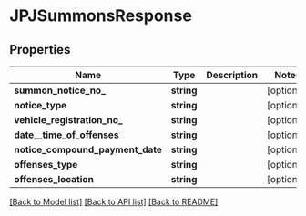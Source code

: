 # JPJSummonsResponse

## Properties
Name | Type | Description | Notes
------------ | ------------- | ------------- | -------------
**summon_notice_no_** | **string** |  | [optional] 
**notice_type** | **string** |  | [optional] 
**vehicle_registration_no_** | **string** |  | [optional] 
**date__time_of_offenses** | **string** |  | [optional] 
**notice_compound_payment_date** | **string** |  | [optional] 
**offenses_type** | **string** |  | [optional] 
**offenses_location** | **string** |  | [optional] 

[[Back to Model list]](../README.md#documentation-for-models) [[Back to API list]](../README.md#documentation-for-api-endpoints) [[Back to README]](../README.md)


